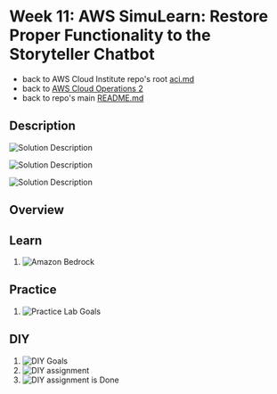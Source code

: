 # Week 11: AWS SimuLearn: Restore Proper Functionality to the Storyteller Chatbot

* back to AWS Cloud Institute repo's root [aci.md](../aci.md)
* back to [AWS Cloud Operations 2](../ai-for-developers.md)
* back to repo's main [README.md](../../../../README.md)

## Description

![Solution Description]()

![Solution Description]()

![Solution Description]()

## Overview

## Learn

1. ![Amazon Bedrock]()

## Practice

1. ![Practice Lab Goals]()

## DIY

1. ![DIY Goals]()
2. ![DIY assignment]()
3. ![DIY assignment is Done]()
